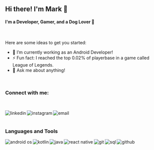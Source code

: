 ## Hi there! I'm Mark 👋

#### I'm a Developer, Gamer, and a Dog Lover 🐾

<br />

Here are some ideas to get you started:

- 🔭 I’m currently working as an Android Developer!
- ⚡ Fun fact: I reached the top 0.02% of playerbase in a game called League of Legends.
- 💬 Ask me about anything!

<br />

### Connect with me:
<br />

[<img src="https://img.icons8.com/material-outlined/26/000000/linkedin--v1.png" align="left" alt="linkedin"/>][linkedin]
[<img src="https://img.icons8.com/material-outlined/26/000000/instagram-new--v1.png" align="left" alt="instagram" />][instagram]
[<img src="https://img.icons8.com/material/26/000000/gmail--v1.png" align="left" alt="email"/>][email]

<br />
<br />


### Languages and Tools

<img src="https://img.icons8.com/plasticine/27/000000/android-os.png" align="left" alt="android os" title="android os" />

<img src="https://img.icons8.com/color/26/000000/kotlin.png" align="left" alt="kotlin" title="kotlin"/>

<img src="https://img.icons8.com/dusk/26/000000/java-coffee-cup-logo.png" align="left" alt ="java" title="java"/>

<img src="https://img.icons8.com/color/26/000000/react-native.png" align="left" alt="react native" title="react native"/>

<img src="https://img.icons8.com/color/26/000000/git.png" align="left" alt="git" title="git"/>

<img src="https://img.icons8.com/fluent/26/000000/github.png" alt="github" title="github"/>

<img src="https://img.icons8.com/ultraviolet/26/000000/database.png" align="left" alt="sql" title="sql"/>

[linkedin]: https://www.linkedin.com/in/mark-arago/
[instagram]: https://www.instagram.com/mrkarago/
[email]: mailto:markjosepharago@gmail.com
